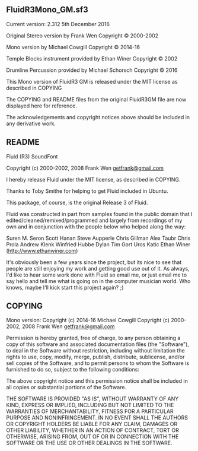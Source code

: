 FluidR3Mono_GM.sf3
---

Current version: 2.312 5th December 2016

Original Stereo version by Frank Wen Copyright © 2000-2002

Mono version by Michael Cowgill Copyright © 2014-16

Temple Blocks instrument provided by Ethan Winer Copyright © 2002

Drumline Percussion provided by Michael Schorsch Copyright © 2016

This Mono version of FluidR3 GM is released under the MIT license as described in COPYING

The COPYING and README files from the original FluidR3GM file are now displayed here for reference.

The acknowledgements and copyright notices above should be included in any derivative work.


README
---

Fluid (R3) SoundFont

Copyright (c) 2000-2002, 2008 Frank Wen <getfrank@gmail.com>

I hereby release Fluid under the MIT license, as described in COPYING.


Thanks to Toby Smithe for helping to get Fluid included in Ubuntu.

This package, of course, is the original Release 3 of Fluid.  


Fluid was constructed in part from samples found in the public domain that I
edited/cleaned/remixed/programmed and largely from recordings of my own and
in conjunction with the people below who helped along the way:

Suren M. Seron
Scott Hanan
Steve Aupperle
Chris Gillman
Alex Taubr
Chris Prola
Andrew Klenk
Winfried Hubbe 
Dylan
Tim
Gort
Uros Katic 
Ethan Winer (http://www.ethanwiner.com) 


It's obviously been a few years since the project, but its nice to see that
people are still enjoying my work and getting good use out of it.  As always,
I'd like to hear some work done with Fluid so email me, or just email me to
say hello and tell me what is going on in the computer musician world.
Who knows, maybe I'll kick start this project again? ;)


COPYING
---

Mono version:  Copyright (c) 2014-16 Michael Cowgill 
Copyright (c) 2000-2002, 2008 Frank Wen <getfrank@gmail.com>

Permission is hereby granted, free of charge, to any person
obtaining a copy of this software and associated documentation
files (the "Software"), to deal in the Software without
restriction, including without limitation the rights to use,
copy, modify, merge, publish, distribute, sublicense, and/or sell
copies of the Software, and to permit persons to whom the
Software is furnished to do so, subject to the following
conditions:

The above copyright notice and this permission notice shall be
included in all copies or substantial portions of the Software.

THE SOFTWARE IS PROVIDED "AS IS", WITHOUT WARRANTY OF ANY KIND,
EXPRESS OR IMPLIED, INCLUDING BUT NOT LIMITED TO THE WARRANTIES
OF MERCHANTABILITY, FITNESS FOR A PARTICULAR PURPOSE AND
NONINFRINGEMENT. IN NO EVENT SHALL THE AUTHORS OR COPYRIGHT
HOLDERS BE LIABLE FOR ANY CLAIM, DAMAGES OR OTHER LIABILITY,
WHETHER IN AN ACTION OF CONTRACT, TORT OR OTHERWISE, ARISING
FROM, OUT OF OR IN CONNECTION WITH THE SOFTWARE OR THE USE OR
OTHER DEALINGS IN THE SOFTWARE.

